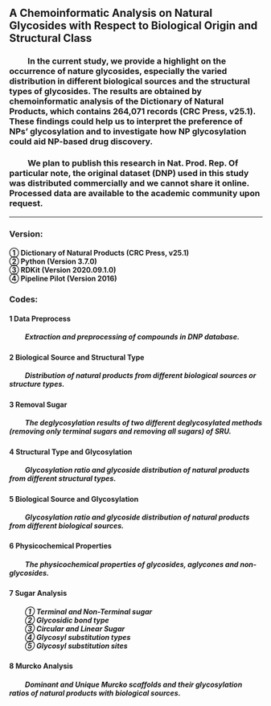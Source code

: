 ## A Chemoinformatic Analysis on Natural Glycosides with Respect to Biological Origin and Structural Class

### &emsp;&emsp; In the current study, we provide a highlight on the occurrence of nature glycosides, especially the varied distribution in different biological sources and the structural types of glycosides. The results are obtained by chemoinformatic analysis of the Dictionary of Natural Products, which contains 264,071 records (CRC Press, v25.1). These findings could help us to interpret the preference of NPs’ glycosylation and to investigate how NP glycosylation could aid NP-based drug discovery.
### &emsp;&emsp; We plan to publish this research in Nat. Prod. Rep. Of particular note, the original dataset (DNP) used in this study was distributed commercially and we cannot share it online. Processed data are available to the academic community upon request.
---------------------------------------------------------------------------------------------
### Version:
<h4>
① Dictionary of Natural Products (CRC Press, v25.1) <br>
② Python (Version 3.7.0) <br>
③ RDKit (Version 2020.09.1.0) <br>
④ Pipeline Pilot (Version 2016) <br>
</h4>

### Codes:
#### 1 Data Preprocess
<h5> &emsp;&emsp; Extraction and preprocessing of compounds in DNP database. </h5>

#### 2 Biological Source and Structural Type
<h5> &emsp;&emsp; Distribution of natural products from different biological sources or structure types. </h5>

#### 3 Removal Sugar
<h5> &emsp;&emsp; The deglycosylation results of two different deglycosylated methods (removing only terminal sugars and removing all sugars) of SRU. </h5>

#### 4 Structural Type and Glycosylation
<h5> &emsp;&emsp; Glycosylation ratio and glycoside distribution of natural products from different structural types. </h5>

#### 5 Biological Source and Glycosylation
<h5> &emsp;&emsp; Glycosylation ratio and glycoside distribution of natural products from different biological sources. </h5>

#### 6 Physicochemical Properties
<h5> &emsp;&emsp; The physicochemical properties of glycosides, aglycones and non-glycosides. </h5>

#### 7 Sugar Analysis
<h5> 
&emsp;&emsp; ① Terminal and Non-Terminal sugar <br>
&emsp;&emsp; ② Glycosidic bond type <br>
&emsp;&emsp; ③ Circular and Linear Sugar <br>
&emsp;&emsp; ④ Glycosyl substitution types <br>
&emsp;&emsp; ⑤ Glycosyl substitution sites <br>
</h5>

#### 8 Murcko Analysis
<h5> &emsp;&emsp; Dominant and Unique Murcko scaffolds and their glycosylation ratios of natural products with biological sources. </h5>
